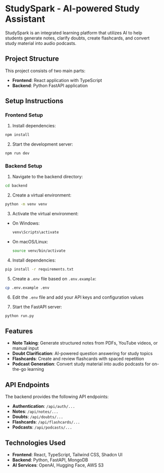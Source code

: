 
# StudySpark - AI-powered Study Assistant

StudySpark is an integrated learning platform that utilizes AI to help students generate notes, clarify doubts, create flashcards, and convert study material into audio podcasts.

## Project Structure

This project consists of two main parts:
- **Frontend**: React application with TypeScript
- **Backend**: Python FastAPI application

## Setup Instructions

### Frontend Setup

1. Install dependencies:
```bash
npm install
```

2. Start the development server:
```bash
npm run dev
```

### Backend Setup

1. Navigate to the backend directory:
```bash
cd backend
```

2. Create a virtual environment:
```bash
python -m venv venv
```

3. Activate the virtual environment:
- On Windows:
  ```bash
  venv\Scripts\activate
  ```
- On macOS/Linux:
  ```bash
  source venv/bin/activate
  ```

4. Install dependencies:
```bash
pip install -r requirements.txt
```

5. Create a `.env` file based on `.env.example`:
```bash
cp .env.example .env
```

6. Edit the `.env` file and add your API keys and configuration values

7. Start the FastAPI server:
```bash
python run.py
```

## Features

- **Note Taking**: Generate structured notes from PDFs, YouTube videos, or manual input
- **Doubt Clarification**: AI-powered question answering for study topics
- **Flashcards**: Create and review flashcards with spaced repetition
- **Podcast Generation**: Convert study material into audio podcasts for on-the-go learning

## API Endpoints

The backend provides the following API endpoints:

- **Authentication**: `/api/auth/...`
- **Notes**: `/api/notes/...`
- **Doubts**: `/api/doubts/...`
- **Flashcards**: `/api/flashcards/...`
- **Podcasts**: `/api/podcasts/...`

## Technologies Used

- **Frontend**: React, TypeScript, Tailwind CSS, Shadcn UI
- **Backend**: Python, FastAPI, MongoDB
- **AI Services**: OpenAI, Hugging Face, AWS S3
